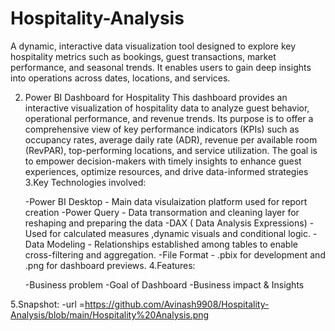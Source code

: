 # Hospitality-Analysis 
A dynamic, interactive data visualization tool designed to explore key hospitality metrics such as bookings, guest transactions, market performance, and seasonal trends. It enables users to gain deep insights into operations across dates, locations, and services.

2. Power BI Dashboard for Hospitality
This dashboard provides an interactive visualization of hospitality data to analyze guest behavior, operational performance, and revenue trends. Its purpose is to offer a comprehensive view of key performance indicators (KPIs) such as occupancy rates, average daily rate (ADR), revenue per available room (RevPAR), top-performing locations, and service utilization. The goal is to empower decision-makers with timely insights to enhance guest experiences, optimize resources, and drive data-informed strategies
3.Key Technologies involved:

   -Power BI Desktop - Main data visulaization platform used for report creation
   -Power Query - Data transormation and cleaning layer for reshaping and preparing the data
   -DAX ( Data Analysis Expressions) - Used for calculated measures ,dynamic visuals and conditional logic.
   -Data Modeling - Relationships established among tables to enable cross-filtering and aggregation.
   -File Format - .pbix for development and .png for dashboard previews.
4.Features:

   -Business problem
   -Goal of Dashboard
   -Business impact & Insights

5.Snapshot:
   -url =https://github.com/Avinash9908/Hospitality-Analysis/blob/main/Hospitality%20Analysis.png
